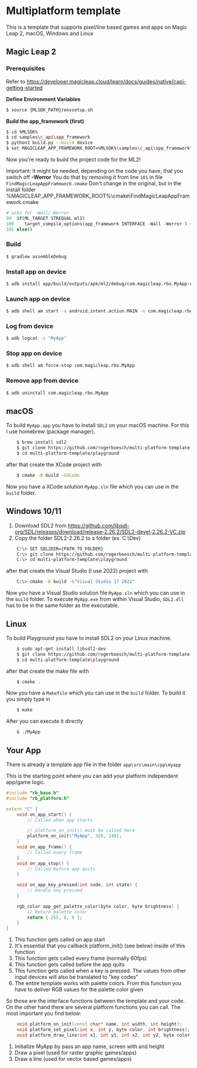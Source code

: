 # Multiplatform template 

This is a template that supports pixel/line based games and apps on Magic Leap 2, macOS, Windows and Linux

## Magic Leap 2

### Prerequisites

Refer to https://developer.magicleap.cloud/learn/docs/guides/native/capi-getting-started

**Define Environment Variables**

```sh
$ source {MLSDK_PATH}/envsetup.sh
```

**Build the app_framework (first)**

```sh
$ cd %MLSDK%
$ cd samples\c_api\app_framework
$ python3 build.py --build device
$ set MAGICLEAP_APP_FRAMEWORK_ROOT=%MLSDK%\samples\c_api\app_framework\build\install
```

Now you're ready to build the project code for the ML2!

Important:
It might be needed, depending on the code you have, that you switch off **-Werror**
You do that by removing it from line ```101``` in file ```FindMagicLeapAppFramework.cmake```
Don't change in the original, but in the install folder %MAGICLEAP_APP_FRAMEWORK_ROOT%\cmake\FindMagicLeapAppFramework.cmake

```python
# asks for -Wall/-Werror
99  if(ML_TARGET STREQUAL ml2)
100    target_compile_options(app_framework INTERFACE -Wall -Werror ) <- Remove here
101 else()

```

### Build

```sh
$ gradlew assembleDebug
```

### Install app on device

```sh
$ adb install app/build/outputs/apk/ml2/debug/com.magicleap.rbo.MyApp-debug.apk
```

### Launch app on device

```sh
$ adb shell am start -a android.intent.action.MAIN -n com.magicleap.rbo.MyApp/android.appNativeActivity
```

### Log from device

```sh
$ adb logcat -s "MyApp"
```

### Stop app on device

```sh
$ adb shell am force-stop com.magicleap.rbo.MyApp
```

### Remove app from device

```sh
$ adb uninstall com.magicleap.rbo.MyApp
```


## macOS

To build ```MyApp.app``` you have to install ```SDL2``` on your macOS machine. For this I use homebrew (package manager).

```sh
    $ brew install sdl2
    $ git clone https://github.com/rogerboesch/multi-platform-template.git
    $ cd multi-platform-template/playground
```

after that create the XCode project with

```sh
    $ cmake -B build -GXCode
```

Now you have a XCode solution ```MyApp.sln``` file which you can use in the ```build``` folder.


## Windows 10/11

1. Download SDL2 from https://github.com/libsdl-org/SDL/releases/download/release-2.26.2/SDL2-devel-2.26.2-VC.zip
2. Copy the folder SDL2-2.26.2 to a folder (ex. C:\Dev)

```sh
    C:\> SET SDL2DIR={PATH_TO_FOLDER}
    C:\> git clone https://github.com/rogerboesch/multi-platform-template.git
    C:\> cd multi-platform-template\playground
```

after that create the Visual Studio (I use 2022) project with

```sh
    C:\> cmake -B build -G"Visual Studio 17 2022"
```

Now you have a Visual Studio solution file ```MyApp.sln``` which you can use in the ```build``` folder.
To execute ```MyApp.exe``` from within Visual Studio, ```SDL2.dll``` has to be in the same folder as the executable.


## Linux

To build Playground you have to install SDL2 on your Linux machine.

```sh
    $ sudo apt-get install libsdl2-dev
    $ git clone https://github.com/rogerboesch/multi-platform-template.git
    $ cd multi-platform-template\playground
```

after that create the make file with

```sh
    $ cmake .
```

Now you have a ```Makefile``` which you can use in the ```build``` folder. To build it you simply type in

```sh
    $ make
```

After you can execute it directly 

```sh
    $ ./MyApp
```

## Your App

There is already a template app file in the folder ```app\src\main\cpp\myapp```

This is the starting point where you can add your platform independent app/game logic.


```c++
#include "rb_base.h"
#include "rb_platform.h"

extern "C" {
    void on_app_start() {                                               // 1.)
        // Called when app starts

        // platform_on_init() must be called here
        platform_on_init("MyApp", 320, 240);                            // 2.)
    }
    void on_app_frame() {                                               // 3.)
        // Called every frame
    }
    void on_app_stop() {                                                // 4.)
        // Called before app quits
    }

    void on_app_key_pressed(int code, int state) {                      // 5.)
        // Handle key pressed
    }

    rgb_color app_get_palette_color(byte color, byte brightness) {      // 6.)
        // Return palette color
        return { 255, 0, 0 };
    }
}
```

1. This function gets called on app start
2. It's essential that you callback platform_init() (see below) inside of this function
3. This function gets called every frame (normally 60fps)
4. This function gets called before the app quits
5. This function gets called when a key is pressed. The values from other input devices will also be translated to "key codes"
6. The entire template works with palette colors. From this function you have to deliver RGB values for the palette color given 

So those are the interface functions between the template and your code.
On the other hand there are several platform functions you can call.
The most important you find below: 

```c++
    void platform_on_init(const char* name, int width, int height);                     // 1.)
    void platform_set_pixel(int x, int y, byte color, int brightness);                  // 2.)
    void platform_draw_line(int x1, int y1, int x2, int y2, byte color, int invert);    // 3.)
```

1. Initialize MyApp by pass an app name, screen with and height
2. Draw a pixel (used for raster graphic games/apps)
3. Draw a line (used for vector based games/apps)